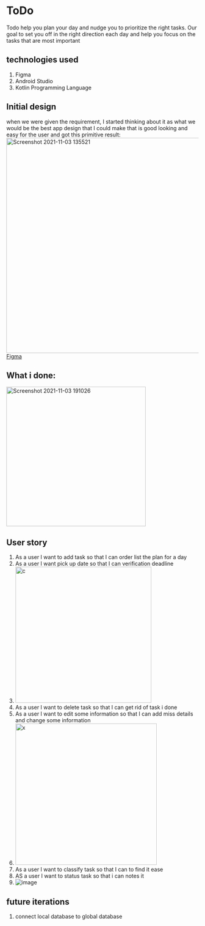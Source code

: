 # ToDo
Todo help you plan your day and nudge you to prioritize the right tasks. Our goal to set you off in the right direction each day and help you focus on the tasks that are most important
## technologies used
1. Figma
2. Android Studio
3. Kotlin Programming Language
## Initial design
when we were given the requirement, I started thinking about it as what we would be the best app design that I could make that is good looking and easy for the user and got this primitive result:
<img width="563" alt="Screenshot 2021-11-03 135521" src="https://user-images.githubusercontent.com/91452240/140050009-573c0c60-86e2-467b-8a82-51e79d650a46.png">
[Figma](https://www.figma.com/file/2uyKUyzDqQhQS4B4zMpDUv/My-Design?node-id=0%3A1)
## What i done:
<img width="365" alt="Screenshot 2021-11-03 191026" src="https://user-images.githubusercontent.com/91452240/140098816-d02e33d4-ff0b-459a-87ec-b9c39cb4beb0.png">

## User story
1. As a user I want to add task so that I can order list the plan for a day  
2. As a user I want pick up date so that I can verification deadline
3. <img width="356" alt="c" src="https://user-images.githubusercontent.com/91452240/140102551-8850910e-7c09-4887-bd9a-737210bcf804.png">
4. As a user I want to delete task so that I can get rid of task i done 
5. As a user I want to edit some information so that I can add miss details and change some information
6. <img width="370" alt="x" src="https://user-images.githubusercontent.com/91452240/140131092-87b1e0b6-dedd-425c-a257-23a061fea73a.png">
7. As a user I want to classify task so that I can to find it ease
8. AS a user I want to status task so that i can notes it 
9. ![image](https://user-images.githubusercontent.com/91452240/140163864-98facfe0-327e-4ab0-906b-6ad4bddda564.png)
## future iterations
1. connect local database to global database








